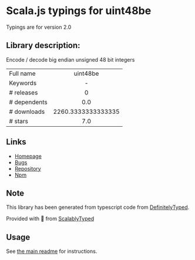 
# Scala.js typings for uint48be

Typings are for version 2.0

## Library description:
Encode / decode big endian unsigned 48 bit integers

|                    |                 |
| ------------------ | :-------------: |
| Full name          | uint48be |
| Keywords           | - |
| # releases         | 0 |
| # dependents       | 0.0 |
| # downloads        | 2260.3333333333335 |
| # stars            | 7.0 |

## Links
- [Homepage](https://github.com/mafintosh/uint48be)
- [Bugs](https://github.com/mafintosh/uint48be/issues)
- [Repository](https://github.com/mafintosh/uint48be)
- [Npm](https://www.npmjs.com/package/uint48be)
    


## Note
This library has been generated from typescript code from [DefinitelyTyped](https://definitelytyped.org).

Provided with :purple_heart: from [ScalablyTyped](https://github.com/oyvindberg/ScalablyTyped)

## Usage
See [the main readme](../../readme.md) for instructions.


